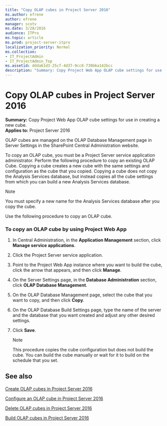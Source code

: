 ```yaml
---
title: "Copy OLAP cubes in Project Server 2016"
ms.author: efrene
author: efrene
manager: scotv
ms.date: 3/28/2016
audience: ITPro
ms.topic: article
ms.prod: project-server-itpro
localization_priority: Normal
ms.collection:
- IT_ProjectAdmin
- IT_ProjectAdmin_Top
ms.assetid: ddda61d3-25cf-4d37-9cc8-739b6a142bcc
description: "Summary: Copy Project Web App OLAP cube settings for use in creating a new cube."
---
```


# Copy OLAP cubes in Project Server 2016
 
 **Summary:** Copy Project Web App OLAP cube settings for use in creating a new cube.<br/>
**Applies to:** Project Server 2016
  
OLAP cubes are managed on the OLAP Database Management page in Server Settings in the SharePoint Central Administration website.
  
To copy an OLAP cube, you must be a Project Server service application administrator. Perform the following procedure to copy an existing OLAP Cube. Copying a cube creates a new cube with the same settings and configuration as the cube that you copied. Copying a cube does not copy the Analysis Services database, but instead copies all the cube settings from which you can build a new Analysis Services database.
  
> [!NOTE]
> You must specify a new name for the Analysis Services database after you copy the cube. 
  
Use the following procedure to copy an OLAP cube.
  
### To copy an OLAP cube by using Project Web App

1. In Central Administration, in the **Application Management** section, click **Manage service applications**.
    
2. Click the Project Server service application.
    
3. Point to the Project Web App instance where you want to build the cube, click the arrow that appears, and then click **Manage**.
    
4. On the Server Settings page, in the **Database Administration** section, click **OLAP Database Management**.
    
5. On the OLAP Database Management page, select the cube that you want to copy, and then click **Copy**.
    
6. On the OLAP Database Build Settings page, type the name of the server and the database that you want created and adjust any other desired settings.
    
7. Click **Save**.
    
    > [!NOTE]
    > This procedure copies the cube configuration but does not build the cube. You can build the cube manually or wait for it to build on the schedule that you set. 
  
## See also

#### 

[Create OLAP cubes in Project Server 2016](create-olap-cubes-in-project-server-2016.md)
  
[Configure an OLAP cube in Project Server 2016](configure-an-olap-cube-in-project-server-2016.md)
  
[Delete OLAP cubes in Project Server 2016](delete-olap-cubes-in-project-server-2016.md)
  
[Build OLAP cubes in Project Server 2016](build-olap-cubes-in-project-server-2016.md)

